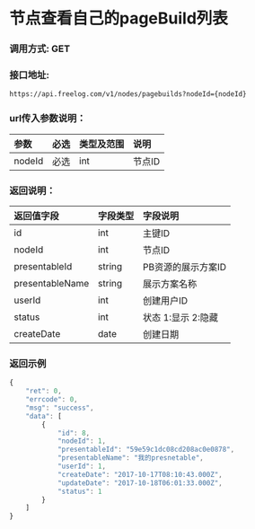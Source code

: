 # 节点查看自己的pageBuild列表

### 调用方式: GET

### 接口地址:

```
https://api.freelog.com/v1/nodes/pagebuilds?nodeId={nodeId}
```

### url传入参数说明：

| 参数 | 必选 | 类型及范围 | 说明 |
| :--- | :--- | :--- | :--- |
|nodeId|必选|int|节点ID


### 返回说明：

| 返回值字段 | 字段类型 | 字段说明 |
| :--- | :--- | :--- |
| id | int| 主键ID |
| nodeId | int| 节点ID |
| presentableId | string | PB资源的展示方案ID|
| presentableName | string | 展示方案名称 |
| userId | int| 创建用户ID |
| status | int| 状态 1:显示 2:隐藏 |
| createDate| date|创建日期|


### 返回示例

```js
{
    "ret": 0,
    "errcode": 0,
    "msg": "success",
    "data": [
        {
            "id": 8,
            "nodeId": 1,
            "presentableId": "59e59c1dc08cd208ac0e0878",
            "presentableName": "我的presnetable",
            "userId": 1,
            "createDate": "2017-10-17T08:10:43.000Z",
            "updateDate": "2017-10-18T06:01:33.000Z",
            "status": 1
        }
    ]
}
```